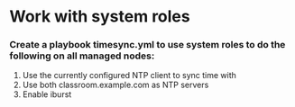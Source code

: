 # Work with system roles

### Create a playbook timesync.yml to use system roles to do the following on all managed nodes:

  1. Use the currently configured NTP client to sync time with
  2. Use both classroom.example.com as NTP servers
  3. Enable iburst
